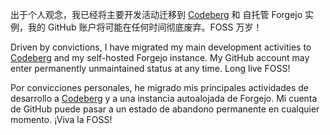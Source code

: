 出于个人观念，我已经将主要开发活动迁移到 [Codeberg](https://codeberg.org/chlorine) 和 自托管 Forgejo 实例，我的 GitHub 账户将可能在任何时间彻底废弃。FOSS 万岁！ 

Driven by convictions, I have migrated my main development activities to [Codeberg](https://codeberg.org/chlorine) and my self-hosted Forgejo instance. My GitHub account may enter permanently unmaintained status at any time. Long live FOSS!

Por convicciones personales, he migrado mis principales actividades de desarrollo a [Codeberg](https://codeberg.org/chlorine) y a una instancia autoalojada de Forgejo. Mi cuenta de GitHub puede pasar a un estado de abandono permanente en cualquier momento. ¡Viva la FOSS!
